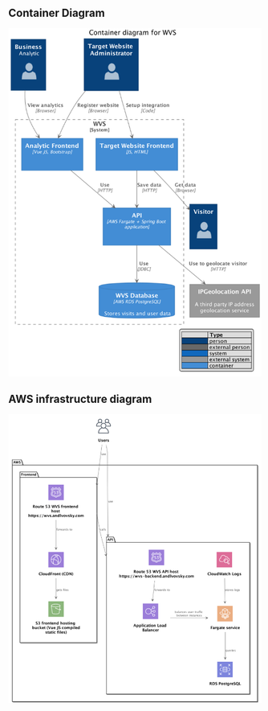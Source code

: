 ## Container Diagram

![container_diagram.png](container_diagram.png)

## AWS infrastructure diagram

![aws_infrastructure_diagram.png](aws_infrastructure_diagram.png)
